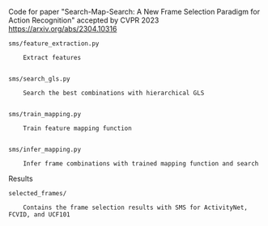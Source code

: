 Code for paper "Search-Map-Search: A New Frame Selection Paradigm for Action Recognition" accepted by CVPR 2023
https://arxiv.org/abs/2304.10316


	sms/feature_extraction.py 
	    
	    Extract features


	sms/search_gls.py

	    Search the best combinations with hierarchical GLS


	sms/train_mapping.py

	    Train feature mapping function


	sms/infer_mapping.py

	    Infer frame combinations with trained mapping function and search



Results

	selected_frames/

		Contains the frame selection results with SMS for ActivityNet, FCVID, and UCF101
